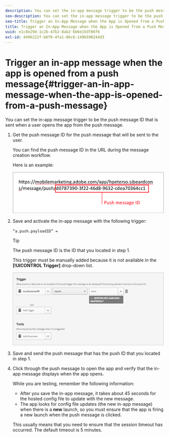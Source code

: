 ```yaml
---
description: You can set the in-app message trigger to be the push message ID that is sent when a user opens the app from the push message.
seo-description: You can set the in-app message trigger to be the push message ID that is sent when a user opens the app from the push message.
seo-title: Trigger an In-App Message when the App is Opened from a Push Message
title: Trigger an In-App Message when the App is Opened from a Push Message
uuid: e1c8e29d-1c2b-47b2-8ab2-6b6e15df86f6
exl-id: 4496222f-b6f0-4fa1-86c6-149b590244d3
---
```

# Trigger an in-app message when the app is opened from a push message{#trigger-an-in-app-message-when-the-app-is-opened-from-a-push-message}

You can set the in-app message trigger to be the push message ID that is sent when a user opens the app from the push message.

1. Get the push message ID for the push message that will be sent to the user.

   You can find the push message ID in the URL during the message creation workflow.

   Here is an example:

   ![](assets/brandon_task1.png)

1. Save and activate the in-app message with the following trigger:

   `“a.push.payloadID” =`

   >[!TIP]
   >
   >The push message ID is the ID that you located in step 1.

   This trigger must be manually added because it is not available in the **[!UICONTROL Trigger]** drop-down list.

   ![](assets/brandon_task2.png)

1. Save and send the push message that has the push ID that you located in step 1.
1. Click through the push message to open the app and verify that the in-app message displays when the app opens.

   While you are testing, remember the following information:

    * After you save the in-app message, it takes about 45 seconds for the hosted config file to update with the new message. 
    * The app looks for config file updates (the new in-app message) when there is a **new** launch, so you must ensure that the app is firing a new launch when the push message is clicked.

    This usually means that you need to ensure that the session timeout has occurred. The default timeout is 5 minutes.
